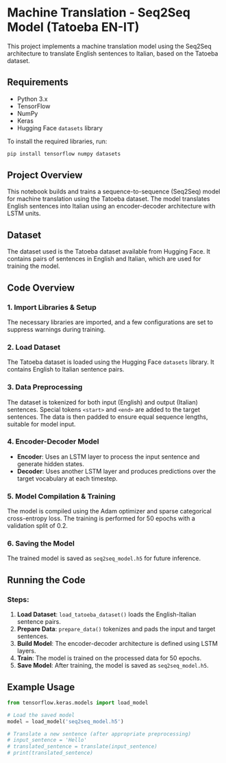# Machine Translation - Seq2Seq Model (Tatoeba EN-IT)

This project implements a machine translation model using the Seq2Seq architecture to translate English sentences to Italian, based on the Tatoeba dataset.

## Requirements

* Python 3.x
* TensorFlow
* NumPy
* Keras
* Hugging Face `datasets` library

To install the required libraries, run:

```bash
pip install tensorflow numpy datasets
```

## Project Overview

This notebook builds and trains a sequence-to-sequence (Seq2Seq) model for machine translation using the Tatoeba dataset. The model translates English sentences into Italian using an encoder-decoder architecture with LSTM units.

## Dataset

The dataset used is the Tatoeba dataset available from Hugging Face. It contains pairs of sentences in English and Italian, which are used for training the model.

## Code Overview

### 1. Import Libraries & Setup

The necessary libraries are imported, and a few configurations are set to suppress warnings during training.

### 2. Load Dataset

The Tatoeba dataset is loaded using the Hugging Face `datasets` library. It contains English to Italian sentence pairs.

### 3. Data Preprocessing

The dataset is tokenized for both input (English) and output (Italian) sentences. Special tokens `<start>` and `<end>` are added to the target sentences. The data is then padded to ensure equal sequence lengths, suitable for model input.

### 4. Encoder-Decoder Model

* **Encoder**: Uses an LSTM layer to process the input sentence and generate hidden states.
* **Decoder**: Uses another LSTM layer and produces predictions over the target vocabulary at each timestep.

### 5. Model Compilation & Training

The model is compiled using the Adam optimizer and sparse categorical cross-entropy loss. The training is performed for 50 epochs with a validation split of 0.2.

### 6. Saving the Model

The trained model is saved as `seq2seq_model.h5` for future inference.

## Running the Code

### Steps:

1. **Load Dataset**: `load_tatoeba_dataset()` loads the English-Italian sentence pairs.
2. **Prepare Data**: `prepare_data()` tokenizes and pads the input and target sentences.
3. **Build Model**: The encoder-decoder architecture is defined using LSTM layers.
4. **Train**: The model is trained on the processed data for 50 epochs.
5. **Save Model**: After training, the model is saved as `seq2seq_model.h5`.

## Example Usage

```python
from tensorflow.keras.models import load_model

# Load the saved model
model = load_model('seq2seq_model.h5')

# Translate a new sentence (after appropriate preprocessing)
# input_sentence = 'Hello'
# translated_sentence = translate(input_sentence)
# print(translated_sentence)
```

